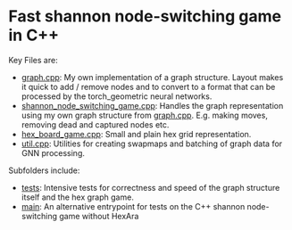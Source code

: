 # Fast shannon node-switching game in C++

Key Files are:
+ [graph.cpp](graph.cpp): My own implementation of a graph structure. Layout makes it quick to add / remove nodes and to convert to a format that can be processed by the torch\_geometric neural networks.
+ [shannon\_node\_switching\_game.cpp](shannon_node_switching_game.cpp): Handles the graph representation using my own graph structure from [graph.cpp](graph.cpp). E.g. making moves, removing dead and captured nodes etc.
+ [hex\_board\_game.cpp](hex_board_game.cpp): Small and plain hex grid representation.
+ [util.cpp](util.cpp): Utilities for creating swapmaps and batching of graph data for GNN processing.

Subfolders include:
+ [tests](tests): Intensive tests for correctness and speed of the graph structure itself and the hex graph game.
+ [main](main): An alternative entrypoint for tests on the C++ shannon node-switching game without HexAra
